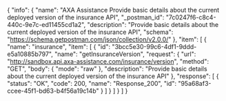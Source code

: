 {
  "info": {
    "name": "AXA Assistance Provide basic details about the current deployed version of the insurance API",
    "_postman_id": "7c0247f6-c8c4-440c-9e7c-ed11455cd1a2",
    "description": "Provide basic details about the current deployed version of the insurance API",
    "schema": "https://schema.getpostman.com/json/collection/v2.0.0/"
  },
  "item": [
    {
      "name": "insurance",
      "item": [
        {
          "id": "3bcc5e30-99c6-4df1-9ddd-e5a10885b797",
          "name": "getInsuranceVersion",
          "request": {
            "url": "http://sandbox.api.axa-assistance.com/insurance/version",
            "method": "GET",
            "body": {
              "mode": "raw"
            },
            "description": "Provide basic details about the current deployed version of the insurance API"
          },
          "response": [
            {
              "status": "OK",
              "code": 200,
              "name": "Response_200",
              "id": "95a68af3-ccee-45f1-bd63-b4f56a19c14b"
            }
          ]
        }
      ]
    }
  ]
}